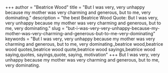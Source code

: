 +++
author = "Beatrice Wood"
title = "But I was very, very unhappy because my mother was very charming and generous, but to me, very dominating."
description = "the best Beatrice Wood Quote: But I was very, very unhappy because my mother was very charming and generous, but to me, very dominating."
slug = "but-i-was-very-very-unhappy-because-my-mother-was-very-charming-and-generous-but-to-me-very-dominating"
keywords = "But I was very, very unhappy because my mother was very charming and generous, but to me, very dominating.,beatrice wood,beatrice wood quotes,beatrice wood quote,beatrice wood sayings,beatrice wood saying,quotes, sayings,quote, saying, motivation"
+++
But I was very, very unhappy because my mother was very charming and generous, but to me, very dominating.
